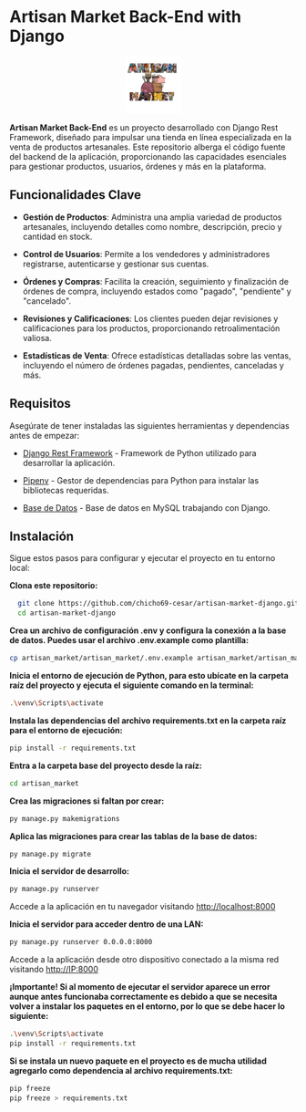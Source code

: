 # Artisan Market Back-End with Django

<div style="width: 100%; display: flex; justify-content: center; margin-block: 1rem;">
  <img src="./assets/logo.png" width="100" height="100" />
</div>

**Artisan Market Back-End** es un proyecto desarrollado con Django Rest Framework, diseñado para impulsar una tienda en línea especializada en la venta de productos artesanales. Este repositorio alberga el código fuente del backend de la aplicación, proporcionando las capacidades esenciales para gestionar productos, usuarios, órdenes y más en la plataforma.

## Funcionalidades Clave

- **Gestión de Productos**: Administra una amplia variedad de productos artesanales, incluyendo detalles como nombre, descripción, precio y cantidad en stock.

- **Control de Usuarios**: Permite a los vendedores y administradores registrarse, autenticarse y gestionar sus cuentas.

- **Órdenes y Compras**: Facilita la creación, seguimiento y finalización de órdenes de compra, incluyendo estados como "pagado", "pendiente" y "cancelado".

- **Revisiones y Calificaciones**: Los clientes pueden dejar revisiones y calificaciones para los productos, proporcionando retroalimentación valiosa.

- **Estadísticas de Venta**: Ofrece estadísticas detalladas sobre las ventas, incluyendo el número de órdenes pagadas, pendientes, canceladas y más.

## Requisitos

Asegúrate de tener instaladas las siguientes herramientas y dependencias antes de empezar:

- [Django Rest Framework](https://www.django-rest-framework.org/) - Framework de Python utilizado para desarrollar la aplicación.

- [Pipenv](https://pypi.org/) - Gestor de dependencias para Python para instalar las bibliotecas requeridas.

- [Base de Datos](https://dev.mysql.com/downloads/mysql/) - Base de datos en MySQL trabajando con Django.

## Instalación

Sigue estos pasos para configurar y ejecutar el proyecto en tu entorno local:

**Clona este repositorio:**

```bash
  git clone https://github.com/chicho69-cesar/artisan-market-django.git
  cd artisan-market-django
```

**Crea un archivo de configuración .env y configura la conexión a la base de datos. Puedes usar el archivo .env.example como plantilla:**

```bash
cp artisan_market/artisan_market/.env.example artisan_market/artisan_market/.env
```

**Inicia el entorno de ejecución de Python, para esto ubícate en la carpeta raíz del proyecto y ejecuta el siguiente comando en la terminal:**

```bash
.\venv\Scripts\activate
```

**Instala las dependencias del archivo requirements.txt en la carpeta raíz para el entorno de ejecución:**

```bash
pip install -r requirements.txt
```

**Entra a la carpeta base del proyecto desde la raíz:**

```bash
cd artisan_market
```

**Crea las migraciones si faltan por crear:**

```bash
py manage.py makemigrations
```

**Aplica las migraciones para crear las tablas de la base de datos:**

```bash
py manage.py migrate
```

**Inicia el servidor de desarrollo:**

```bash
py manage.py runserver
```

Accede a la aplicación en tu navegador visitando <http://localhost:8000>

**Inicia el servidor para acceder dentro de una LAN:**

```bash
py manage.py runserver 0.0.0.0:8000
```

Accede a la aplicación desde otro dispositivo conectado a la misma red visitando <http://IP:8000>

**¡Importante! Si al momento de ejecutar el servidor aparece un error aunque antes funcionaba correctamente es debido a que se necesita volver a instalar los paquetes en el entorno, por lo que se debe hacer lo siguiente:**

```bash
.\venv\Scripts\activate
pip install -r requirements.txt
```

**Si se instala un nuevo paquete en el proyecto es de mucha utilidad agregarlo como dependencia al archivo requirements.txt:**

```bash
pip freeze
pip freeze > requirements.txt
```
